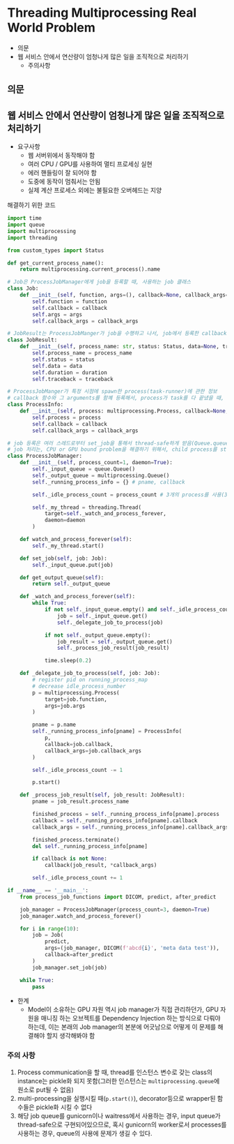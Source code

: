 # Threading Multiprocessing Real World Problem

- 의문
- 웹 서비스 안에서 연산량이 엄청나게 많은 일을 조직적으로 처리하기
  - 주의사항

## 의문

## 웹 서비스 안에서 연산량이 엄청나게 많은 일을 조직적으로 처리하기

- 요구사항
  - 웹 서버위에서 동작해야 함
  - 여러 CPU / GPU를 사용하여 멀티 프로세싱 실현
  - 에러 핸들링이 잘 되어야 함
  - 도중에 동작이 멈춰서는 안됨
  - 실제 계산 프로세스 외에는 불필요한 오버헤드는 지양

해결하기 위한 코드

```py
import time
import queue
import multiprocessing
import threading

from custom_types import Status

def get_current_process_name():
    return multiprocessing.current_process().name

# Job은 ProcessJobManager에게 job을 등록할 때, 사용하는 job 클래스
class Job:
    def __init__(self, function, args=(), callback=None, callback_args=()):
        self.function = function
        self.callback = callback
        self.args = args
        self.callback_args = callback_args

# JobResult는 ProcessJobManger가 job을 수행하고 나서, job에서 등록한 callback으로 넘겨주는 job 결과에 대한 정보
class JobResult:
    def __init__(self, process_name: str, status: Status, data=None, traceback=None, duration=None):
        self.process_name = process_name
        self.status = status
        self.data = data
        self.duration = duration
        self.traceback = traceback

# ProcessJobManger가 특정 시점에 spawn한 process(task-runner)에 관한 정보
# callback 함수와 그 arguments를 함꼐 등록해서, process가 task를 다 끝냈을 때, 해당 process에 대응하는 callback을 실행할 수 있도록 함
class ProcessInfo:
    def __init__(self, process: multiprocessing.Process, callback=None, callback_args=()):
        self.process = process
        self.callback = callback
        self.callback_args = callback_args

# job 등록은 여러 스레드로부터 set_job을 통해서 thread-safe하게 받음(Queue.queue 이용)
# job 처리는, CPU or GPU bound problem을 해결하기 위해서, child process를 start해서 작업
class ProcessJobManager:
    def __init__(self, process_count=1, daemon=True):
        self._input_queue = queue.Queue()
        self._output_queue = multiprocessing.Queue()
        self._running_process_info = {} # pname, callback

        self._idle_process_count = process_count # 3개의 process를 사용(3코어)

        self._my_thread = threading.Thread(
            target=self._watch_and_process_forever,
            daemon=daemon
        )

    def watch_and_process_forever(self):
        self._my_thread.start()

    def set_job(self, job: Job):
        self._input_queue.put(job)

    def get_output_queue(self):
        return self._output_queue

    def _watch_and_process_forever(self):
        while True:
            if not self._input_queue.empty() and self._idle_process_count > 0:
                job = self._input_queue.get()
                self._delegate_job_to_process(job)

            if not self._output_queue.empty():
                job_result = self._output_queue.get()
                self._process_job_result(job_result)

            time.sleep(0.2)

    def _delegate_job_to_process(self, job: Job):
        # register pid on running_process_map
        # decrease idle_process_number
        p = multiprocessing.Process(
            target=job.function,
            args=job.args
        )

        pname = p.name
        self._running_process_info[pname] = ProcessInfo(
            p,
            callback=job.callback,
            callback_args=job.callback_args
        )

        self._idle_process_count -= 1

        p.start()

    def _process_job_result(self, job_result: JobResult):
        pname = job_result.process_name

        finished_process = self._running_process_info[pname].process
        callback = self._running_process_info[pname].callback
        callback_args = self._running_process_info[pname].callback_args

        finished_process.terminate()
        del self._running_process_info[pname]

        if callback is not None:
            callback(job_result, *callback_args)

        self._idle_process_count += 1

if __name__ == '__main__':
    from process_job_functions import DICOM, predict, after_predict

    job_manager = ProcessJobManager(process_count=3, daemon=True)
    job_manager.watch_and_process_forever()

    for i in range(10):
        job = Job(
            predict,
            args=(job_manager, DICOM(f'abcd{i}', 'meta data test')),
            callback=after_predict
        )
        job_manager.set_job(job)

    while True:
        pass
```

- 한계
  - Model이 소유하는 GPU 자원 역시 job manager가 직접 관리하던가, GPU 자원을 매니징 하는 오브젝트를 Dependency Injection 하는 방식으로 다뤄야 하는데, 이는 본래의 Job manager의 본분에 어긋남으로 어떻게 이 문제를 해결해야 할지 생각해봐야 함

### 주의 사항

1. Process communication을 할 때, thread를 인스턴스 변수로 갖는 class의 instance는 pickle화 되지 못함(그러한 인스턴스는 `multiprocessing.queue`에 원소로 put될 수 없음)
2. multi-processing을 실행시킬 때(`p.start()`), decorator등으로 wrapper된 함수들은 pickle화 시킬 수 없다
3. 해당 job queue를 gunicorn이나 waitress에서 사용하는 경우, input queue가 thread-safe으로 구현되어있으므로, 혹시 gunicorn의 worker로서 processes를 사용하는 경우, queue의 사용에 문제가 생길 수 있다.
